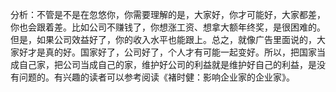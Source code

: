 分析：不管是不是在忽悠你，你需要理解的是，大家好，你才可能好，大家都差，你也会跟着差。比如公司不赚钱了，你想涨工资、想拿大额年终奖，是很困难的。但是，如果公司效益好了，你的收入水平也能跟上。总之，就像广告里面说的，大家好才是真的好。国家好了，公司好了，个人才有可能一起变好。所以，把国家当成自己家，把公司当成自己的家，维护好公司的利益就是维护好自己的利益，是没有问题的。有兴趣的读者可以参考阅读《褚时健：影响企业家的企业家》。

